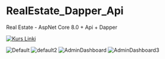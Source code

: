 # RealEstate_Dapper_Api
Real Estate - AspNet Core 8.0 + Api + Dapper

[![Kurs Linki](https://img.shields.io/badge/Kurs%20Linki%20-izlemek%20için%20tıklayın-purple)](https://www.youtube.com/playlist?list=PLKnjBHu2xXNOjCyAbyXvUa8gTMfQw4Ldk)

![Default](https://github.com/feyzabakir/RealEstate_Dapper_Api/assets/120409251/edbb3e1b-d813-4d2a-be85-b996dfa04445)
![default2](https://github.com/feyzabakir/RealEstate_Dapper_Api/assets/120409251/d6a22bf7-c00b-4cb6-afb4-eddcf6475260)
![AdminDashboard](https://github.com/feyzabakir/RealEstate_Dapper_Api/assets/120409251/ebb1db1b-8bbd-405a-9f66-1c12a5d06143)
![AdminDashboard3](https://github.com/feyzabakir/RealEstate_Dapper_Api/assets/120409251/6f9da3ba-a599-4ece-82fb-2584bf051ea8)



